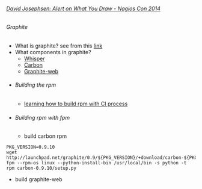 ###### [David Josephsen: Alert on What You Draw - Nagios Con 2014](https://www.youtube.com/watch?v=wvoOT4QbSkY)
###### Graphite 
  * What is graphite? see from this [link](http://graphite.wikidot.com/screen-shots)
  * What components in graphite? 
    - [Whisper](https://github.com/graphite-project/whisper/blob/master/README.md)
    - [Carbon](https://github.com/graphite-project/carbon/blob/master/README.md)
    - [Graphite-web](https://github.com/graphite-project/graphite-web/blob/master/README.md)

- ###### Building the rpm 
  * [learning how to build rpm with CI process](https://github.com/boonchu/CI)

- ###### Building rpm with fpm
  * build carbon rpm
```
PKG_VERSION=0.9.10
wget http://launchpad.net/graphite/0.9/${PKG_VERSION}/+download/carbon-${PKG_VERSION}.tar.gz
fpm --rpm-os linux --python-install-bin /usr/local/bin -s python -t rpm carbon-0.9.10/setup.py
```
  * build graphite-web
```

```
